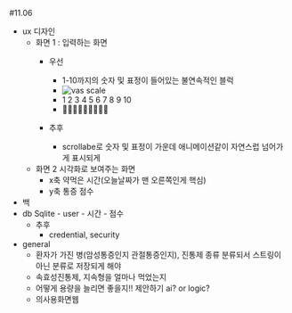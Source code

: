 #11.06
- ux 디자인
    - 화면 1 : 입력하는 화면
        - 우선
            - 1-10까지의 숫자 및 표정이 들어있는 불연속적인 블럭
            - ![vas scale](https://www.wikidoc.org/images/e/eb/Pain_scale.jpg)
            - 1 2 3 4 5 6 7 8 9 10 
            - 🙂🙁😟😞😣😖🤒🤕🤢
       
        - 추후
            - scrollabe로 숫자 및 표정이 가운데 애니메이션같이 자연스럽 넘어가게 표시되게
    - 화면 2 시각화로 보여주는 화면
        - x축 약먹은 시간(오늘날짜가 맨 오른쪽인게 핵심)
        - y축 통증 점수	
- 백
- db
    Sqlite
        - user
        - 시간
        - 점수
    - 추후 
        - credential, security
- general
    - 환자가 가진 병(암성통증인지 관절통증인지), 진통제 종류 분류되서 스트링이 아닌 분류로 저장되게 해야
    - 속효성진통제, 지속형을 얼마나 먹었는지
	- 어떻게 용량을 늘리면 좋을지!! 제안하기 ai? or logic?
    - 의사용화면웹